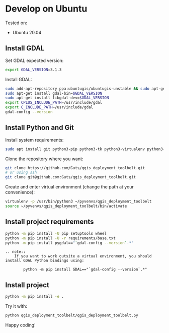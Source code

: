 # Develop on Ubuntu

Tested on:

- Ubuntu 20.04

## Install GDAL

Set GDAL expected version:

```bash
export GDAL_VERSION=3.1.3
```

Install GDAL:

```bash
sudo add-apt-repository ppa:ubuntugis/ubuntugis-unstable && sudo apt-get update
sudo apt-get install gdal-bin=$GDAL_VERSION
sudo apt-get install libgdal-dev=$GDAL_VERSION
export CPLUS_INCLUDE_PATH=/usr/include/gdal
export C_INCLUDE_PATH=/usr/include/gdal
gdal-config --version
```

## Install Python and Git

Install system requirements:

```bash
sudo apt install git python3-pip python3-tk python3-virtualenv python3-venv virtualenv
```

Clone the repository where you want:

```bash
git clone https://github.com/Guts/qgis_deployment_toolbelt.git
# or using ssh
git clone git@github.com:Guts/qgis_deployment_toolbelt.git
```

Create and enter virtual environment (change the path at your convenience):

```bash
virtualenv -p /usr/bin/python3 ~/pyvenvs/qgis_deployment_toolbelt
source ~/pyvenvs/qgis_deployment_toolbelt/bin/activate
```

## Install project requirements

```bash
python -m pip install -U pip setuptools wheel
python -m pip install -U -r requirements/base.txt
python -m pip install pygdal=="`gdal-config --version`.*"
```

```eval_rst
.. note::
    If you want to work outsite a virtual environment, you should install GDAL Python bindings using:

        python -m pip install GDAL=="`gdal-config --version`.*"
```

## Install project

```bash
python -m pip install -e .
```

Try it with:

```bash
python qgis_deployment_toolbelt/qgis_deployment_toolbelt.py
```

Happy coding!
